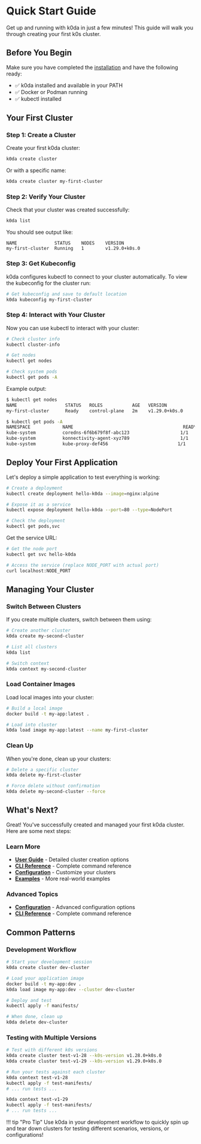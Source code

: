 # Quick Start Guide

Get up and running with k0da in just a few minutes! This guide will walk you through creating your first k0s cluster.

## Before You Begin

Make sure you have completed the [installation](installation.md) and have the following ready:

- ✅ k0da installed and available in your PATH
- ✅ Docker or Podman running
- ✅ kubectl installed

## Your First Cluster

### Step 1: Create a Cluster

Create your first k0da cluster:

```bash
k0da create cluster
```

Or with a specific name:

```bash
k0da create cluster my-first-cluster
```

### Step 2: Verify Your Cluster

Check that your cluster was created successfully:

```bash
k0da list
```

You should see output like:
```
NAME              STATUS    NODES    VERSION
my-first-cluster  Running   1        v1.29.0+k0s.0
```

### Step 3: Get Kubeconfig

k0da configures kubectl to connect to your cluster automatically. To view the kubeconfig for the cluster run:

```bash
# Get kubeconfig and save to default location
k0da kubeconfig my-first-cluster
```

### Step 4: Interact with Your Cluster

Now you can use kubectl to interact with your cluster:

```bash
# Check cluster info
kubectl cluster-info

# Get nodes
kubectl get nodes

# Check system pods
kubectl get pods -A
```

Example output:
```bash
$ kubectl get nodes
NAME                  STATUS   ROLES           AGE   VERSION
my-first-cluster      Ready    control-plane   2m    v1.29.0+k0s.0

$ kubectl get pods -A
NAMESPACE            NAME                                         READY   STATUS    RESTARTS   AGE
kube-system          coredns-6f6b679f8f-abc123                   1/1     Running   0          2m
kube-system          konnectivity-agent-xyz789                   1/1     Running   0          2m
kube-system          kube-proxy-def456                          1/1     Running   0          2m
```

## Deploy Your First Application

Let's deploy a simple application to test everything is working:

```bash
# Create a deployment
kubectl create deployment hello-k0da --image=nginx:alpine

# Expose it as a service
kubectl expose deployment hello-k0da --port=80 --type=NodePort

# Check the deployment
kubectl get pods,svc
```

Get the service URL:

```bash
# Get the node port
kubectl get svc hello-k0da

# Access the service (replace NODE_PORT with actual port)
curl localhost:NODE_PORT
```

## Managing Your Cluster

### Switch Between Clusters

If you create multiple clusters, switch between them using:

```bash
# Create another cluster
k0da create my-second-cluster

# List all clusters
k0da list

# Switch context
k0da context my-second-cluster
```

### Load Container Images

Load local images into your cluster:

```bash
# Build a local image
docker build -t my-app:latest .

# Load into cluster
k0da load image my-app:latest --name my-first-cluster
```

### Clean Up

When you're done, clean up your clusters:

```bash
# Delete a specific cluster
k0da delete my-first-cluster

# Force delete without confirmation
k0da delete my-second-cluster --force
```

## What's Next?

Great! You've successfully created and managed your first k0da cluster. Here are some next steps:

### Learn More

- **[User Guide](user-guide/creating-clusters.md)** - Detailed cluster creation options
- **[CLI Reference](cli/k0da.md)** - Complete command reference
- **[Configuration](user-guide/configuration.md)** - Customize your clusters
- **[Examples](examples/basic.md)** - More real-world examples

### Advanced Topics

- **[Configuration](user-guide/configuration.md)** - Advanced configuration options
- **[CLI Reference](cli/k0da.md)** - Complete command reference

## Common Patterns

### Development Workflow

```bash
# Start your development session
k0da create cluster dev-cluster

# Load your application image
docker build -t my-app:dev .
k0da load image my-app:dev --cluster dev-cluster

# Deploy and test
kubectl apply -f manifests/

# When done, clean up
k0da delete dev-cluster
```

### Testing with Multiple Versions

```bash
# Test with different k0s versions
k0da create cluster test-v1-28 --k0s-version v1.28.0+k0s.0
k0da create cluster test-v1-29 --k0s-version v1.29.0+k0s.0

# Run your tests against each cluster
k0da context test-v1-28
kubectl apply -f test-manifests/
# ... run tests ...

k0da context test-v1-29  
kubectl apply -f test-manifests/
# ... run tests ...
```

!!! tip "Pro Tip"
    Use k0da in your development workflow to quickly spin up and tear down clusters for testing different scenarios, versions, or configurations!